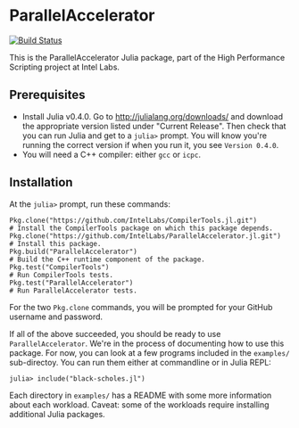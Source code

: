 # ParallelAccelerator

[![Build Status](https://magnum.travis-ci.com/IntelLabs/ParallelAccelerator.jl.svg?token=149Z9PxxcSTNz1n9bRpz&branch=master)](https://magnum.travis-ci.com/IntelLabs/ParallelAccelerator.jl)

This is the ParallelAccelerator Julia package, part of the High
Performance Scripting project at Intel Labs.

## Prerequisites

  * Install Julia v0.4.0.  Go to http://julialang.org/downloads/ and
    download the appropriate version listed under "Current Release".
    Then check that you can run Julia and get to a `julia>` prompt.
    You will know you're running the correct version if when you run
    it, you see `Version 0.4.0`.
  * You will need a C++ compiler: either `gcc` or `icpc`.

## Installation

At the `julia>` prompt, run these commands:

``` .julia
Pkg.clone("https://github.com/IntelLabs/CompilerTools.jl.git")        # Install the CompilerTools package on which this package depends.
Pkg.clone("https://github.com/IntelLabs/ParallelAccelerator.jl.git")  # Install this package.
Pkg.build("ParallelAccelerator")                                      # Build the C++ runtime component of the package.
Pkg.test("CompilerTools")                                             # Run CompilerTools tests.
Pkg.test("ParallelAccelerator")                                       # Run ParallelAccelerator tests.
```

For the two `Pkg.clone` commands, you will be prompted for your GitHub
username and password.
 
If all of the above succeeded, you should be ready to use
`ParallelAccelerator`.  We're in the process of documenting how to use this
package.  For now, you can look at a few programs included in the `examples/`
sub-directoy. You can run them either at commandline or in Julia REPL:

```
julia> include("black-scholes.jl")
```

Each directory in `examples/` has a README with some more information about
each workload.  Caveat: some of the workloads require installing additional
Julia packages.
